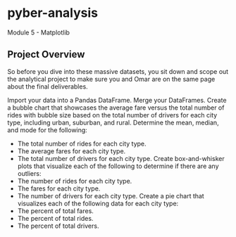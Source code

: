 # pyber-analysis
Module 5 - Matplotlib

## Project Overview
So before you dive into these massive datasets, you sit down and scope out the analytical project to make sure you and Omar are on the same page about the final deliverables.

Import your data into a Pandas DataFrame.
Merge your DataFrames.
Create a bubble chart that showcases the average fare versus the total number of rides with bubble size based on the total number of drivers for each city type, including urban, suburban, and rural.
Determine the mean, median, and mode for the following:
- The total number of rides for each city type.
- The average fares for each city type.
- The total number of drivers for each city type.
Create box-and-whisker plots that visualize each of the following to determine if there are any outliers:
- The number of rides for each city type.
- The fares for each city type.
- The number of drivers for each city type.
Create a pie chart that visualizes each of the following data for each city type:
- The percent of total fares.
- The percent of total rides.
- The percent of total drivers.
